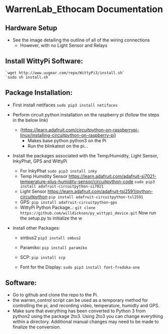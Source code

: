 # WarrenLab_Ethocam Documentation



## Hardware Setup
* See the image detailing the outline of all of the wiring connections
	* However, with no Light Sensor and Relays

## Install WittyPi Software:
	`wget http://www.uugear.com/repo/WittyPi3/install.sh`
	`sudo sh install.sh`

## Package Installation:
* First install netifaces
	`sudo pip3 install netifaces`

* Perform circuit python installation on the raspberry pi (follow the steps in the below link)
	* (https://learn.adafruit.com/circuitpython-on-raspberrypi-linux/installing-circuitpython-on-raspberry-pi)
		* Makes base python python3 on the Pi
		* Run the blinkatest on the pi...

* Install the packages associated with the Temp/Humidity, Light Sensor, InkyPhat, GPS and WittyPi
	* For InkyPhat
		`sudo pip3 install inky`
	* Temp Humidity Sensor
		https://learn.adafruit.com/adafruit-si7021-temperature-plus-humidity-sensor/circuitpython-code
		`sudo pip3 install adafruit-circuitpython-si7021`
	* Light Sensor
		https://learn.adafruit.com/adafruit-tsl2591/python-circuitpython
		`pip install adafruit-circuitpython-tsl2591`
	* GPS:
		`pip install adafruit-circuitpython-gps`
	* WittyPi Python Package..:
		` git clone https://github.com/willdickson/py_wittypi_device.git `
		Now run the setup.py to initialize the w

* Install other Packages:
	* smbus2
		`pip3 install smbus2`

	* Paramiko:
		`pip install paramiko`
	* SCP:
		`pip install scp`
	* Font for the Display:
		`sudo pip3 install font-fredoka-one`


## Software:
* Go to github and clone the repo to the Pi. 
* the warren_control script can be used as a temporary method for controlling
the pi, and recording video, temperature, humidty and GPS.
* Make sure that everything has been converted to Python 3 from python2 using the package 2to3. Using 2to3 you can change everything within a directory. Additional manual changes may need to be made to finalize the conversion.
